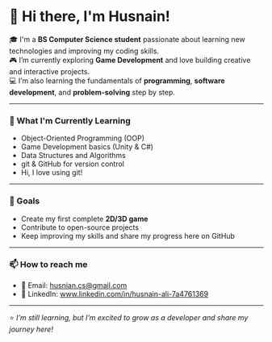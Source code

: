 # 👋 Hi there, I'm Husnain!

🎓 I'm a **BS Computer Science student** passionate about learning new technologies and improving my coding skills.  
🎮 I’m currently exploring **Game Development** and love building creative and interactive projects.  
💻 I’m also learning the fundamentals of **programming**, **software development**, and **problem-solving** step by step.

---

### 🌱 What I'm Currently Learning
- Object-Oriented Programming (OOP)
- Game Development basics (Unity & C#)
- Data Structures and Algorithms
- git & GitHub for version control
- Hi, I love using git!

---

### 🎯 Goals
- Create my first complete **2D/3D game**
- Contribute to open-source projects
- Keep improving my skills and share my progress here on GitHub

---

### 📫 How to reach me
- 📧 Email: husnian.cs@gmail.com
- 💼 LinkedIn: www.linkedin.com/in/husnain-ali-7a4761369  

---

⭐ *I’m still learning, but I’m excited to grow as a developer and share my journey here!*  
